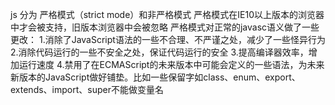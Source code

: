 js 分为  严格模式（strict mode）和非严格模式
严格模式在IE10以上版本的浏览器中才会被支持，旧版本浏览器中会被忽略
严格模式对正常的javasc语义做了一些更改：
1.消除了JavaScript语法的一些不合理、不严谨之处，减少了一些怪异行为
2.消除代码运行的一些不安全之处，保证代码运行的安全
3.提高编译器效率，增加运行速度
4.禁用了在ECMAScript的未来版本中可能会定义的一些语法，为未来新版本的JavaScript做好铺垫。比如一些保留字如class、enum、export、extends、import、super不能做变量名
